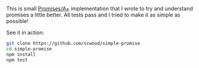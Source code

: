 This is small [Promises/A+](https://promisesaplus.com) implementation that I wrote to try and understand promises a little better. All tests pass and I tried to make it as simple as possible!

See it in action:

```sh
git clone https://github.com/scwood/simple-promise
cd simple-promise
npm install
npm test
```
